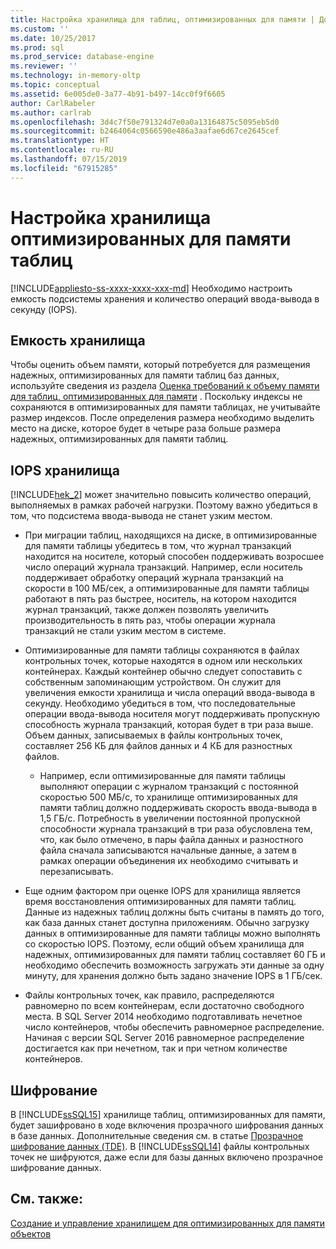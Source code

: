 ```yaml
---
title: Настройка хранилища для таблиц, оптимизированных для памяти | Документация Майкрософт
ms.custom: ''
ms.date: 10/25/2017
ms.prod: sql
ms.prod_service: database-engine
ms.reviewer: ''
ms.technology: in-memory-oltp
ms.topic: conceptual
ms.assetid: 6e005de0-3a77-4b91-b497-14cc0f9f6605
author: CarlRabeler
ms.author: carlrab
ms.openlocfilehash: 3d4c7f50e791324d7e0a0a13164875c5095eb5d0
ms.sourcegitcommit: b2464064c0566590e486a3aafae6d67ce2645cef
ms.translationtype: HT
ms.contentlocale: ru-RU
ms.lasthandoff: 07/15/2019
ms.locfileid: "67915285"
---
```

# <a name="configuring-storage-for-memory-optimized-tables"></a>Настройка хранилища оптимизированных для памяти таблиц
[!INCLUDE[appliesto-ss-xxxx-xxxx-xxx-md](../../includes/appliesto-ss-xxxx-xxxx-xxx-md.md)]
  Необходимо настроить емкость подсистемы хранения и количество операций ввода-вывода в секунду (IOPS).  
  
## <a name="storage-capacity"></a>Емкость хранилища  
 Чтобы оценить объем памяти, который потребуется для размещения надежных, оптимизированных для памяти таблиц баз данных, используйте сведения из раздела [Оценка требований к объему памяти для таблиц, оптимизированных для памяти](../../relational-databases/in-memory-oltp/estimate-memory-requirements-for-memory-optimized-tables.md) . Поскольку индексы не сохраняются в оптимизированных для памяти таблицах, не учитывайте размер индексов. После определения размера необходимо выделить место на диске, которое будет в четыре раза больше размера надежных, оптимизированных для памяти таблиц.  
  
## <a name="storage-iops"></a>IOPS хранилища  
 [!INCLUDE[hek_2](../../includes/hek-2-md.md)] может значительно повысить количество операций, выполняемых в рамках рабочей нагрузки. Поэтому важно убедиться в том, что подсистема ввода-вывода не станет узким местом.  
  
-   При миграции таблиц, находящихся на диске, в оптимизированные для памяти таблицы убедитесь в том, что журнал транзакций находится на носителе, который способен поддерживать возросшее число операций журнала транзакций. Например, если носитель поддерживает обработку операций журнала транзакций на скорости в 100 МБ/сек, а оптимизированные для памяти таблицы работают в пять раз быстрее, носитель, на котором находится журнал транзакций, также должен позволять увеличить производительность в пять раз, чтобы операции журнала транзакций не стали узким местом в системе.  
  
-   Оптимизированные для памяти таблицы сохраняются в файлах контрольных точек, которые находятся в одном или нескольких контейнерах. Каждый контейнер обычно следует сопоставить с собственным запоминающим устройством. Он служит для увеличения емкости хранилища и числа операций ввода-вывода в секунду. Необходимо убедиться в том, что последовательные операции ввода-вывода носителя могут поддерживать пропускную способность журнала транзакций, которая будет в три раза выше. Объем данных, записываемых в файлы контрольных точек, составляет 256 КБ для файлов данных и 4 КБ для разностных файлов.
  
     - Например, если оптимизированные для памяти таблицы выполняют операции с журналом транзакций с постоянной скоростью 500 МБ/с, то хранилище оптимизированных для памяти таблиц должно поддерживать скорость ввода-вывода в 1,5 ГБ/с. Потребность в увеличении постоянной пропускной способности журнала транзакций в три раза обусловлена тем, что, как было отмечено, в пары файла данных и разностного файла сначала записываются начальные данные, а затем в рамках операции объединения их необходимо считывать и перезаписывать.  
  
- Еще одним фактором при оценке IOPS для хранилища является время восстановления оптимизированных для памяти таблиц. Данные из надежных таблиц должны быть считаны в память до того, как база данных станет доступна приложениям. Обычно загрузку данных в оптимизированные для памяти таблицы можно выполнять со скоростью IOPS. Поэтому, если общий объем хранилища для надежных, оптимизированных для памяти таблиц составляет 60 ГБ и необходимо обеспечить возможность загружать эти данные за одну минуту, для хранения должно быть задано значение IOPS в 1 ГБ/сек.  
  
-   Файлы контрольных точек, как правило, распределяются равномерно по всем контейнерам, если достаточно свободного места. В SQL Server 2014 необходимо подготавливать нечетное число контейнеров, чтобы обеспечить равномерное распределение. Начиная с версии SQL Server 2016 равномерное распределение достигается как при нечетном, так и при четном количестве контейнеров.
  
## <a name="encryption"></a>Шифрование  
 В [!INCLUDE[ssSQL15](../../includes/sssql15-md.md)] хранилище таблиц, оптимизированных для памяти, будет зашифровано в ходе включения прозрачного шифрования данных в базе данных. Дополнительные сведения см. в статье [Прозрачное шифрование данных (TDE)](../../relational-databases/security/encryption/transparent-data-encryption.md). В [!INCLUDE[ssSQL14](../../includes/sssql14-md.md)] файлы контрольных точек не шифруются, даже если для базы данных включено прозрачное шифрование данных.
  
## <a name="see-also"></a>См. также:  
 [Создание и управление хранилищем для оптимизированных для памяти объектов](../../relational-databases/in-memory-oltp/creating-and-managing-storage-for-memory-optimized-objects.md)  
  
  

